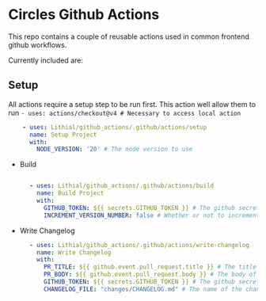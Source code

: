 # Circles Github Actions

This repo contains a couple of reusable actions used in common frontend github workflows.

Currently included are:

## Setup
All actions require a setup step to be run first. This action well allow them to run
``- uses: actions/checkout@v4 # Necessary to access local action``

```yml
    - uses: Lithial/github_actions/.github/actions/setup
      name: Setup Project
      with:
        NODE_VERSION: '20' # The node version to use
```

- Build
```yml

      - uses: Lithial/github_actions/.github/actions/build
        name: Build Project
        with:
          GITHUB_TOKEN: ${{ secrets.GITHUB_TOKEN }} # The github secret token for pushing new build numbers to the branch
          INCREMENT_VERSION_NUMBER: false # Whether or not to increment the version number or not
```

- Write Changelog
```yml
      - uses: Lithial/github_actions/.github/actions/write-changelog
        name: Write Changelog
        with:
          PR_TITLE: ${{ github.event.pull_request.title }} # The title of the pull request
          PR_BODY: ${{ github.event.pull_request.body }} # The body of the pull request
          GITHUB_TOKEN: ${{ secrets.GITHUB_TOKEN }} # The github secret token for pushing the changelog to the branch
          CHANGELOG_FILE: "changes/CHANGELOG.md" # The name of the changelog file and where it should exist
```
